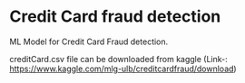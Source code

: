 # Credit Card fraud detection
ML Model for Credit Card Fraud detection.


creditCard.csv file can be downloaded from kaggle (Link-: https://www.kaggle.com/mlg-ulb/creditcardfraud/download) 
